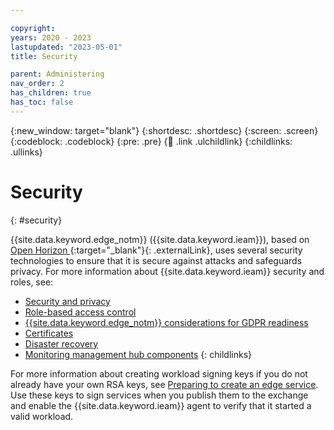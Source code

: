 ```yaml
---

copyright:
years: 2020 - 2023
lastupdated: "2023-05-01"
title: Security 

parent: Administering
nav_order: 2
has_children: true
has_toc: false
---
```


{:new_window: target="blank"}
{:shortdesc: .shortdesc}
{:screen: .screen}
{:codeblock: .codeblock}
{:pre: .pre}
{:child: .link .ulchildlink}
{:childlinks: .ullinks}

# Security 
{: #security}

{{site.data.keyword.edge_notm}} ({{site.data.keyword.ieam}}), based on [Open Horizon ](https://github.com/open-horizon){:target="_blank"}{: .externalLink}, uses several security technologies to ensure that it is secure against attacks and safeguards privacy. For more information about {{site.data.keyword.ieam}} security and roles, see:

* [Security and privacy](./security_privacy.md)
* [Role-based access control](./rbac.md)
* [{{site.data.keyword.edge_notm}} considerations for GDPR readiness](./gdpr.md)
* [Certificates](../user_management/certificates.md)
* [Disaster recovery](../user_management/disaster_recovery.md)
* [Monitoring management hub components](../user_management/monitoring_infrastructure.md)
{: childlinks}

For more information about creating workload signing keys if you do not already have your own RSA keys, see [Preparing to create an edge service](../developing/service_containers.md). Use these keys to sign services when you publish them to the exchange and enable the {{site.data.keyword.ieam}} agent to verify that it started a valid workload.
